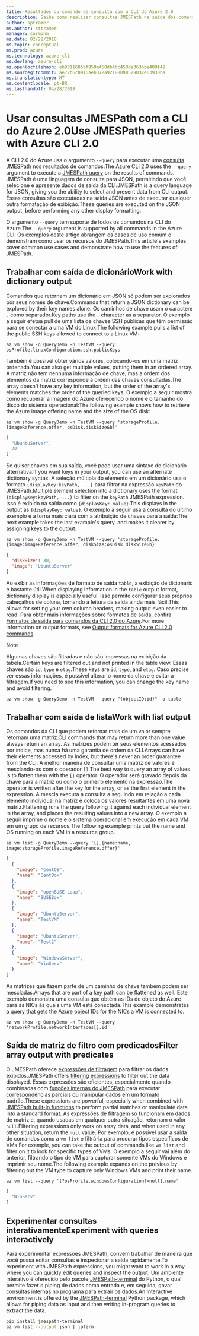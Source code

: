```yaml
---
title: Resultados do comando de consulta com a CLI do Azure 2.0
description: Saiba como realizar consultas JMESPath na saída dos comandos da CLI do Azure 2.0.
author: sptramer
ms.author: sttramer
manager: carmonm
ms.date: 02/22/2018
ms.topic: conceptual
ms.prod: azure
ms.technology: azure-cli
ms.devlang: azure-cli
ms.openlocfilehash: eb9311686bf950a450db4bc450da363bbe409f49
ms.sourcegitcommit: ae72b6c8916aeb372a92188090529037e63930ba
ms.translationtype: HT
ms.contentlocale: pt-BR
ms.lasthandoff: 04/28/2018
---
```

# <a name="use-jmespath-queries-with-azure-cli-20"></a><span data-ttu-id="1cdf6-103">Usar consultas JMESPath com a CLI do Azure 2.0</span><span class="sxs-lookup"><span data-stu-id="1cdf6-103">Use JMESPath queries with Azure CLI 2.0</span></span>

<span data-ttu-id="1cdf6-104">A CLI 2.0 do Azure usa o argumento `--query` para executar uma [consulta JMESPath](http://jmespath.org) nos resultados de comandos.</span><span class="sxs-lookup"><span data-stu-id="1cdf6-104">The Azure CLI 2.0 uses the `--query` argument to execute a [JMESPath query](http://jmespath.org) on the results of commands.</span></span> <span data-ttu-id="1cdf6-105">JMESPath é uma linguagem de consulta para JSON, permitindo que você selecione e apresente dados de saída da CLI.</span><span class="sxs-lookup"><span data-stu-id="1cdf6-105">JMESPath is a query language for JSON, giving you the ability to select and present data from CLI output.</span></span> <span data-ttu-id="1cdf6-106">Essas consultas são executadas na saída JSON antes de executar qualquer outra formatação de exibição.</span><span class="sxs-lookup"><span data-stu-id="1cdf6-106">These queries are executed on the JSON output, before performing any other display formatting.</span></span>

<span data-ttu-id="1cdf6-107">O argumento `--query` tem suporte de todos os comandos na CLI do Azure.</span><span class="sxs-lookup"><span data-stu-id="1cdf6-107">The `--query` argument is supported by all commands in the Azure CLI.</span></span> <span data-ttu-id="1cdf6-108">Os exemplos deste artigo abrangem os casos de uso comum e demonstram como usar os recursos do JMESPath.</span><span class="sxs-lookup"><span data-stu-id="1cdf6-108">This article's examples cover common use cases and demonstrate how to use the features of JMESPath.</span></span>

## <a name="work-with-dictionary-output"></a><span data-ttu-id="1cdf6-109">Trabalhar com saída de dicionário</span><span class="sxs-lookup"><span data-stu-id="1cdf6-109">Work with dictionary output</span></span>

<span data-ttu-id="1cdf6-110">Comandos que retornam um dicionário em JSON só podem ser explorados por seus nomes de chave.</span><span class="sxs-lookup"><span data-stu-id="1cdf6-110">Commands that return a JSON dictionary can be explored by their key names alone.</span></span> <span data-ttu-id="1cdf6-111">Os caminhos de chave usam o caractere `.` como separador.</span><span class="sxs-lookup"><span data-stu-id="1cdf6-111">Key paths use the `.` character as a separator.</span></span> <span data-ttu-id="1cdf6-112">O exemplo a seguir efetua pull de uma lista de chaves SSH públicas que têm permissão para se conectar a uma VM do Linux:</span><span class="sxs-lookup"><span data-stu-id="1cdf6-112">The following example pulls a list of the public SSH keys allowed to connect to a Linux VM:</span></span>

```azurecli
az vm show -g QueryDemo -n TestVM --query osProfile.linuxConfiguration.ssh.publicKeys
```

<span data-ttu-id="1cdf6-113">Também é possível obter vários valores, colocando-os em uma matriz ordenada.</span><span class="sxs-lookup"><span data-stu-id="1cdf6-113">You can also get multiple values, putting them in an ordered array.</span></span> <span data-ttu-id="1cdf6-114">A matriz não tem nenhuma informação de chave, mas a ordem dos elementos da matriz corresponde à ordem das chaves consultadas.</span><span class="sxs-lookup"><span data-stu-id="1cdf6-114">The array doesn't have any key information, but the order of the array's elements matches the order of the queried keys.</span></span> <span data-ttu-id="1cdf6-115">O exemplo a seguir mostra como recuperar a imagem do Azure oferecendo o nome e o tamanho do disco do sistema operacional:</span><span class="sxs-lookup"><span data-stu-id="1cdf6-115">The following example shows how to retrieve the Azure image offering name and the size of the OS disk:</span></span>

```azurecli
az vm show -g QueryDemo -n TestVM --query 'storageProfile.[imageReference.offer, osDisk.diskSizeGb]'
```

```json
[
  "UbuntuServer",
  30
]
```

<span data-ttu-id="1cdf6-116">Se quiser chaves em sua saída, você pode usar uma sintaxe de dicionário alternativa.</span><span class="sxs-lookup"><span data-stu-id="1cdf6-116">If you want keys in your output, you can use an alternate dictionary syntax.</span></span> <span data-ttu-id="1cdf6-117">A seleção múltipla do elemento em um dicionário usa o formato `{displayKey:keyPath, ...}` para filtrar na expressão `keyPath` do JMESPath.</span><span class="sxs-lookup"><span data-stu-id="1cdf6-117">Multiple element selection into a dictionary uses the format `{displayKey:keyPath, ...}` to filter on the `keyPath` JMESPath expression.</span></span> <span data-ttu-id="1cdf6-118">Isso é exibido na saída como `{displayKey: value}`.</span><span class="sxs-lookup"><span data-stu-id="1cdf6-118">This displays in the output as `{displayKey: value}`.</span></span> <span data-ttu-id="1cdf6-119">O exemplo a seguir usa a consulta do último exemplo e a torna mais clara com a atribuição de chaves para a saída:</span><span class="sxs-lookup"><span data-stu-id="1cdf6-119">The next example takes the last example's query, and makes it clearer by assigning keys to the output:</span></span>

```azurecli
az vm show -g QueryDemo -n TestVM --query 'storageProfile.{image:imageReference.offer, diskSize:osDisk.diskSizeGb}'
```

```json
{
  "diskSize": 30,
  "image": "UbuntuServer"
}
```

<span data-ttu-id="1cdf6-120">Ao exibir as informações de formato de saída `table`, a exibição de dicionário é bastante útil.</span><span class="sxs-lookup"><span data-stu-id="1cdf6-120">When displaying information in the `table` output format, dictionary display is especially useful.</span></span> <span data-ttu-id="1cdf6-121">Isso permite configurar seus próprios cabeçalhos de coluna, tornando a leitura da saída ainda mais fácil.</span><span class="sxs-lookup"><span data-stu-id="1cdf6-121">This allows for setting your own column headers, making output even easier to read.</span></span> <span data-ttu-id="1cdf6-122">Para obter mais informações sobre formatos de saída, confira [Formatos de saída para comandos da CLI 2.0 do Azure](/cli/azure/format-output-azure-cli).</span><span class="sxs-lookup"><span data-stu-id="1cdf6-122">For more information on output formats, see [Output formats for Azure CLI 2.0 commands](/cli/azure/format-output-azure-cli).</span></span>

> [!NOTE]
> <span data-ttu-id="1cdf6-123">Algumas chaves são filtradas e não são impressas na exibição da tabela.</span><span class="sxs-lookup"><span data-stu-id="1cdf6-123">Certain keys are filtered out and not printed in the table view.</span></span> <span data-ttu-id="1cdf6-124">Essas chaves são `id`, `type` e `etag`.</span><span class="sxs-lookup"><span data-stu-id="1cdf6-124">These keys are `id`, `type`, and `etag`.</span></span> <span data-ttu-id="1cdf6-125">Caso precise ver essas informações, é possível alterar o nome da chave e evitar a filtragem.</span><span class="sxs-lookup"><span data-stu-id="1cdf6-125">If you need to see this information, you can change the key name and avoid filtering.</span></span>
>
> ```azurecli
> az vm show -g QueryDemo -n TestVM --query "{objectID:id}" -o table
> ```

## <a name="work-with-list-output"></a><span data-ttu-id="1cdf6-126">Trabalhar com saída de lista</span><span class="sxs-lookup"><span data-stu-id="1cdf6-126">Work with list output</span></span>

<span data-ttu-id="1cdf6-127">Os comandos da CLI que podem retornar mais de um valor sempre retornam uma matriz.</span><span class="sxs-lookup"><span data-stu-id="1cdf6-127">CLI commands that may return more than one value always return an array.</span></span> <span data-ttu-id="1cdf6-128">As matrizes podem ter seus elementos acessados por índice, mas nunca há uma garantia de ordem da CLI.</span><span class="sxs-lookup"><span data-stu-id="1cdf6-128">Arrays can have their elements accessed by index, but there's never an order guarantee from the CLI.</span></span> <span data-ttu-id="1cdf6-129">A melhor maneira de consultar uma matriz de valores é mesclando-os com o operador `[]`.</span><span class="sxs-lookup"><span data-stu-id="1cdf6-129">The best way to query an array of values is to flatten them with the `[]` operator.</span></span> <span data-ttu-id="1cdf6-130">O operador será gravado depois da chave para a matriz ou como o primeiro elemento na expressão.</span><span class="sxs-lookup"><span data-stu-id="1cdf6-130">The operator is written after the key for the array, or as the first element in the expression.</span></span> <span data-ttu-id="1cdf6-131">A mescla executa a consulta a seguindo em relação a cada elemento individual na matriz e coloca os valores resultantes em uma nova matriz.</span><span class="sxs-lookup"><span data-stu-id="1cdf6-131">Flattening runs the query following it against each individual element in the array, and places the resulting values into a new array.</span></span> <span data-ttu-id="1cdf6-132">O exemplo a seguir imprime o nome e o sistema operacional em execução em cada VM em um grupo de recursos.</span><span class="sxs-lookup"><span data-stu-id="1cdf6-132">The following example prints out the name and OS running on each VM in a resource group.</span></span> 

```azurecli
az vm list -g QueryDemo --query '[].{name:name, image:storageProfile.imageReference.offer}'
```

```json
[
  {
    "image": "CentOS",
    "name": "CentBox"
  },
  {
    "image": "openSUSE-Leap",
    "name": "SUSEBox"
  },
  {
    "image": "UbuntuServer",
    "name": "TestVM"
  },
  {
    "image": "UbuntuServer",
    "name": "Test2"
  },
  {
    "image": "WindowsServer",
    "name": "WinServ"
  }
]
```

<span data-ttu-id="1cdf6-133">As matrizes que fazem parte de um caminho de chave também podem ser mescladas.</span><span class="sxs-lookup"><span data-stu-id="1cdf6-133">Arrays that are part of a key path can be flattened as well.</span></span> <span data-ttu-id="1cdf6-134">Este exemplo demonstra uma consulta que obtém as IDs de objeto do Azure para as NICs às quais uma VM está conectada.</span><span class="sxs-lookup"><span data-stu-id="1cdf6-134">This example demonstrates a query that gets the Azure object IDs for the NICs a VM is connected to.</span></span>

```azurecli
az vm show -g QueryDemo -n TestVM --query 'networkProfile.networkInterfaces[].id'
```

## <a name="filter-array-output-with-predicates"></a><span data-ttu-id="1cdf6-135">Saída de matriz de filtro com predicados</span><span class="sxs-lookup"><span data-stu-id="1cdf6-135">Filter array output with predicates</span></span>

<span data-ttu-id="1cdf6-136">O JMESPath oferece [expressões de filtragem](http://jmespath.org/specification.html#filterexpressions) para filtrar os dados exibidos.</span><span class="sxs-lookup"><span data-stu-id="1cdf6-136">JMESPath offers [filtering expressions](http://jmespath.org/specification.html#filterexpressions) to filter out the data displayed.</span></span> <span data-ttu-id="1cdf6-137">Essas expressões são eficientes, especialmente quando combinadas com [funções internas do JMESPath](http://jmespath.org/specification.html#built-in-functions) para executar correspondências parciais ou manipular dados em um formato padrão.</span><span class="sxs-lookup"><span data-stu-id="1cdf6-137">These expressions are powerful, especially when combined with [JMESPath built-in functions](http://jmespath.org/specification.html#built-in-functions) to perform partial matches or manipulate data into a standard format.</span></span> <span data-ttu-id="1cdf6-138">As expressões de filtragem só funcionam em dados de matriz e, quando usadas em qualquer outra situação, retornam o valor `null`.</span><span class="sxs-lookup"><span data-stu-id="1cdf6-138">Filtering expressions only work on array data, and when used in any other situation, return the `null` value.</span></span> <span data-ttu-id="1cdf6-139">Por exemplo, é possível usar a saída de comandos como a `vm list` e filtrá-la para procurar tipos específicos de VMs.</span><span class="sxs-lookup"><span data-stu-id="1cdf6-139">For example, you can take the output of commands like `vm list` and filter on it to look for specific types of VMs.</span></span> <span data-ttu-id="1cdf6-140">O exemplo a seguir vai além do anterior, filtrando o tipo de VM para capturar somente VMs do Windows e imprimir seu nome.</span><span class="sxs-lookup"><span data-stu-id="1cdf6-140">The following example expands on the previous by filtering out the VM type to capture only Windows VMs and print their name.</span></span>

```azurecli
az vm list --query '[?osProfile.windowsConfiguration!=null].name'
```

```json
[
  "WinServ"
]
```

## <a name="experiment-with-queries-interactively"></a><span data-ttu-id="1cdf6-141">Experimentar consultas interativamente</span><span class="sxs-lookup"><span data-stu-id="1cdf6-141">Experiment with queries interactively</span></span>

<span data-ttu-id="1cdf6-142">Para experimentar expressões JMESPath, convém trabalhar de maneira que você possa editar consultas e inspecionar a saída rapidamente.</span><span class="sxs-lookup"><span data-stu-id="1cdf6-142">To experiment with JMESPath expressions, you might want to work in a way where you can quickly edit queries and inspect the output.</span></span> <span data-ttu-id="1cdf6-143">Um ambiente interativo é oferecido pelo pacote [JMESPath-terminal](https://github.com/jmespath/jmespath.terminal) do Python, o qual permite fazer o piping de dados como entrada e, em seguida, gavar consultas internas no programa para extrair os dados.</span><span class="sxs-lookup"><span data-stu-id="1cdf6-143">An interactive environment is offered by the [JMESPath-terminal](https://github.com/jmespath/jmespath.terminal) Python package, which allows for piping data as input and then writing in-program queries to extract the data.</span></span>

```bash
pip install jmespath-terminal
az vm list --output json | jpterm
```
